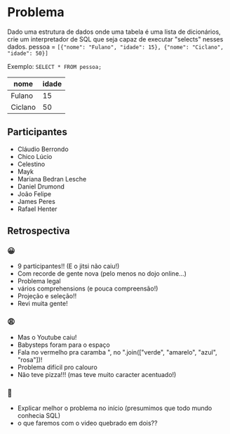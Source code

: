
# Problema

Dado uma estrutura de dados onde uma tabela é uma lista de dicionários,
crie um interpretador de SQL que seja capaz de executar "selects" nesses dados.
pessoa = `[{"nome": "Fulano", "idade": 15}, {"nome": "Ciclano", "idade": 50}]`

Exemplo: `SELECT * FROM pessoa;`

| nome    | idade |
|---------|-------|
| Fulano  |  15   |
| Ciclano |  50   |

## Participantes

- Cláudio Berrondo
- Chico Lúcio
- Celestino
- Mayk
- Mariana Bedran Lesche
- Daniel Drumond
- João Felipe
- James Peres
- Rafael Henter

## Retrospectiva

### 😀

- 9 participantes!! (E o jitsi não caiu!)
- Com recorde de gente nova (pelo menos no dojo online...)
- Problema legal
- vários comprehensions (e pouca compreensão!)
- Projeção e seleção!!
- Revi muita gente!

### 😩

- Mas o Youtube caiu!
- Babysteps foram para o espaço
- Fala no vermelho pra caramba ", no ".join(["verde", "amarelo", "azul", "rosa"])!
- Problema difícil pro calouro
- Não teve pizza!!! (mas teve muito caracter acentuado!)

### 🤫

- Explicar melhor o problema no início (presumimos que todo mundo conhecia SQL)
- o que faremos com o video quebrado em dois??
